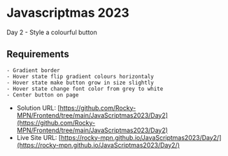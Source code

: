 # Javascriptmas 2023

Day 2 - Style a colourful button

## Requirements
    - Gradient border
    - Hover state flip gradient colours horizontaly
    - Hover state make button grow in size slightly
    - Hover state change font color from grey to white
    - Center button on page

- Solution URL: [https://github.com/Rocky-MPN/Frontend/tree/main/JavaScriptmas2023/Day2](https://github.com/Rocky-MPN/Frontend/tree/main/JavaScriptmas2023/Day2)
- Live Site URL: [https://rocky-mpn.github.io/JavaScriptmas2023/Day2/](https://rocky-mpn.github.io/JavaScriptmas2023/Day2/)

